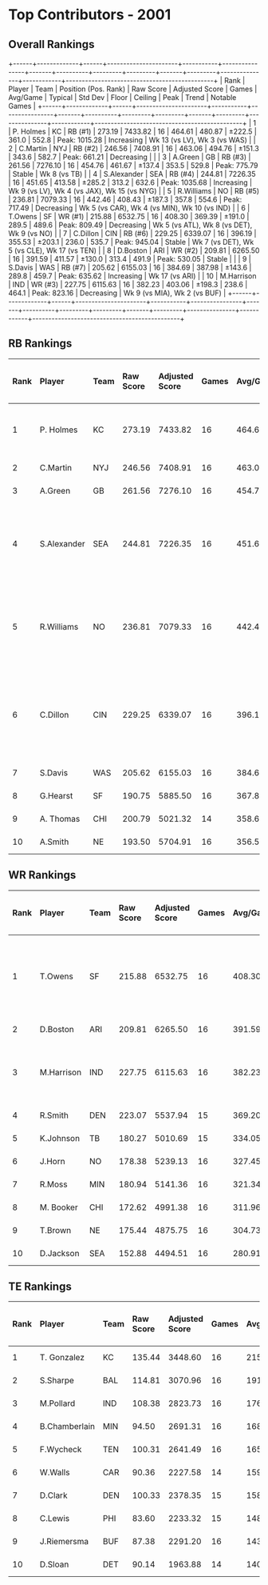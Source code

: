 # Top Contributors - 2001

## Overall Rankings

+------+-------------+------+----------------------+-----------+----------------+-------+----------+---------+---------+-------+---------+---------------+------------+----------------------------------------------+
| Rank | Player      | Team | Position (Pos. Rank) | Raw Score | Adjusted Score | Games | Avg/Game | Typical | Std Dev | Floor | Ceiling | Peak          | Trend      | Notable Games                                |
+------+-------------+------+----------------------+-----------+----------------+-------+----------+---------+---------+-------+---------+---------------+------------+----------------------------------------------+
| 1    | P. Holmes   | KC   | RB (#1)              | 273.19    | 7433.82        | 16    | 464.61   | 480.87  | ±222.5  | 361.0 | 552.8   | Peak: 1015.28 | Increasing | Wk 13 (vs LV), Wk 3 (vs WAS)                 |
| 2    | C.Martin    | NYJ  | RB (#2)              | 246.56    | 7408.91        | 16    | 463.06   | 494.76  | ±151.3  | 343.6 | 582.7   | Peak: 661.21  | Decreasing |                                              |
| 3    | A.Green     | GB   | RB (#3)              | 261.56    | 7276.10        | 16    | 454.76   | 461.67  | ±137.4  | 353.5 | 529.8   | Peak: 775.79  | Stable     | Wk 8 (vs TB)                                 |
| 4    | S.Alexander | SEA  | RB (#4)              | 244.81    | 7226.35        | 16    | 451.65   | 413.58  | ±285.2  | 313.2 | 632.6   | Peak: 1035.68 | Increasing | Wk 9 (vs LV), Wk 4 (vs JAX), Wk 15 (vs NYG)  |
| 5    | R.Williams  | NO   | RB (#5)              | 236.81    | 7079.33        | 16    | 442.46   | 408.43  | ±187.3  | 357.8 | 554.6   | Peak: 717.49  | Decreasing | Wk 5 (vs CAR), Wk 4 (vs MIN), Wk 10 (vs IND) |
| 6    | T.Owens     | SF   | WR (#1)              | 215.88    | 6532.75        | 16    | 408.30   | 369.39  | ±191.0  | 289.5 | 489.6   | Peak: 809.49  | Decreasing | Wk 5 (vs ATL), Wk 8 (vs DET), Wk 9 (vs NO)   |
| 7    | C.Dillon    | CIN  | RB (#6)              | 229.25    | 6339.07        | 16    | 396.19   | 355.53  | ±203.1  | 236.0 | 535.7   | Peak: 945.04  | Stable     | Wk 7 (vs DET), Wk 5 (vs CLE), Wk 17 (vs TEN) |
| 8    | D.Boston    | ARI  | WR (#2)              | 209.81    | 6265.50        | 16    | 391.59   | 411.57  | ±130.0  | 313.4 | 491.9   | Peak: 530.05  | Stable     |                                              |
| 9    | S.Davis     | WAS  | RB (#7)              | 205.62    | 6155.03        | 16    | 384.69   | 387.98  | ±143.6  | 289.8 | 459.7   | Peak: 635.62  | Increasing | Wk 17 (vs ARI)                               |
| 10   | M.Harrison  | IND  | WR (#3)              | 227.75    | 6115.63        | 16    | 382.23   | 403.06  | ±198.3  | 238.6 | 464.1   | Peak: 823.16  | Decreasing | Wk 9 (vs MIA), Wk 2 (vs BUF)                 |
+------+-------------+------+----------------------+-----------+----------------+-------+----------+---------+---------+-------+---------+---------------+------------+----------------------------------------------+

## RB Rankings

| Rank | Player      | Team | Raw Score | Adjusted Score | Games | Avg/Game | Typical | Std Dev | Floor | Ceiling | Peak          | Trend      | Notable Games (>150% Typical)                |
| :----| :-----------| :----| :---------| :--------------| :-----| :--------| :-------| :-------| :-----| :-------| :-------------| :----------| :--------------------------------------------|
| 1    | P. Holmes   | KC   | 273.19    | 7433.82        | 16    | 464.61   | 480.87  | ±222.5  | 361.0 | 552.8   | Peak: 1015.28 | Increasing | Wk 13 (vs LV), Wk 3 (vs WAS)                 |
| 2    | C.Martin    | NYJ  | 246.56    | 7408.91        | 16    | 463.06   | 494.76  | ±151.3  | 343.6 | 582.7   | Peak: 661.21  | Decreasing |                                              |
| 3    | A.Green     | GB   | 261.56    | 7276.10        | 16    | 454.76   | 461.67  | ±137.4  | 353.5 | 529.8   | Peak: 775.79  | Stable     | Wk 8 (vs TB)                                 |
| 4    | S.Alexander | SEA  | 244.81    | 7226.35        | 16    | 451.65   | 413.58  | ±285.2  | 313.2 | 632.6   | Peak: 1035.68 | Increasing | Wk 9 (vs LV), Wk 4 (vs JAX), Wk 15 (vs NYG)  |
| 5    | R.Williams  | NO   | 236.81    | 7079.33        | 16    | 442.46   | 408.43  | ±187.3  | 357.8 | 554.6   | Peak: 717.49  | Decreasing | Wk 5 (vs CAR), Wk 4 (vs MIN), Wk 10 (vs IND) |
| 6    | C.Dillon    | CIN  | 229.25    | 6339.07        | 16    | 396.19   | 355.53  | ±203.1  | 236.0 | 535.7   | Peak: 945.04  | Stable     | Wk 7 (vs DET), Wk 5 (vs CLE), Wk 17 (vs TEN) |
| 7    | S.Davis     | WAS  | 205.62    | 6155.03        | 16    | 384.69   | 387.98  | ±143.6  | 289.8 | 459.7   | Peak: 635.62  | Increasing | Wk 17 (vs ARI)                               |
| 8    | G.Hearst    | SF   | 190.75    | 5885.50        | 16    | 367.84   | 384.17  | ±130.7  | 296.7 | 475.7   | Peak: 496.83  | Stable     |                                              |
| 9    | A. Thomas   | CHI  | 200.79    | 5021.32        | 14    | 358.67   | 357.39  | ±209.8  | 221.9 | 536.7   | Peak: 739.06  | Increasing |                                              |
| 10   | A.Smith     | NE   | 193.50    | 5704.91        | 16    | 356.56   | 343.66  | ±160.3  | 243.6 | 490.0   | Peak: 609.15  | Increasing |                                              |

## WR Rankings

| Rank | Player     | Team | Raw Score | Adjusted Score | Games | Avg/Game | Typical | Std Dev | Floor | Ceiling | Peak         | Trend      | Notable Games (>150% Typical)              |
| :----| :----------| :----| :---------| :--------------| :-----| :--------| :-------| :-------| :-----| :-------| :------------| :----------| :------------------------------------------|
| 1    | T.Owens    | SF   | 215.88    | 6532.75        | 16    | 408.30   | 369.39  | ±191.0  | 289.5 | 489.6   | Peak: 809.49 | Decreasing | Wk 5 (vs ATL), Wk 8 (vs DET), Wk 9 (vs NO) |
| 2    | D.Boston   | ARI  | 209.81    | 6265.50        | 16    | 391.59   | 411.57  | ±130.0  | 313.4 | 491.9   | Peak: 530.05 | Stable     |                                            |
| 3    | M.Harrison | IND  | 227.75    | 6115.63        | 16    | 382.23   | 403.06  | ±198.3  | 238.6 | 464.1   | Peak: 823.16 | Decreasing | Wk 9 (vs MIA), Wk 2 (vs BUF)               |
| 4    | R.Smith    | DEN  | 223.07    | 5537.94        | 15    | 369.20   | 321.85  | ±136.5  | 263.1 | 475.6   | Peak: 686.61 | Decreasing |                                            |
| 5    | K.Johnson  | TB   | 180.27    | 5010.69        | 15    | 334.05   | 324.86  | ±123.5  | 276.4 | 434.6   | Peak: 529.11 | Stable     |                                            |
| 6    | J.Horn     | NO   | 178.38    | 5239.13        | 16    | 327.45   | 273.22  | ±179.8  | 239.0 | 457.6   | Peak: 676.34 | Stable     |                                            |
| 7    | R.Moss     | MIN  | 180.94    | 5141.36        | 16    | 321.34   | 280.48  | ±223.1  | 147.6 | 356.4   | Peak: 825.53 | Stable     |                                            |
| 8    | M. Booker  | CHI  | 172.62    | 4991.38        | 16    | 311.96   | 314.60  | ±155.1  | 237.0 | 349.8   | Peak: 716.46 | Stable     |                                            |
| 9    | T.Brown    | NE   | 175.44    | 4875.75        | 16    | 304.73   | 309.88  | ±116.4  | 227.5 | 375.2   | Peak: 529.80 | Decreasing |                                            |
| 10   | D.Jackson  | SEA  | 152.88    | 4494.51        | 16    | 280.91   | 243.53  | ±141.2  | 166.6 | 372.5   | Peak: 497.04 | Increasing |                                            |

## TE Rankings

| Rank | Player        | Team | Raw Score | Adjusted Score | Games | Avg/Game | Typical | Std Dev | Floor | Ceiling | Peak         | Trend      | Notable Games (>150% Typical) |
| :----| :-------------| :----| :---------| :--------------| :-----| :--------| :-------| :-------| :-----| :-------| :------------| :----------| :-----------------------------|
| 1    | T. Gonzalez   | KC   | 135.44    | 3448.60        | 16    | 215.54   | 211.20  | ±91.3   | 150.5 | 275.5   | Peak: 393.75 | Decreasing |                               |
| 2    | S.Sharpe      | BAL  | 114.81    | 3070.96        | 16    | 191.93   | 175.89  | ±67.3   | 145.3 | 247.2   | Peak: 343.51 | Decreasing |                               |
| 3    | M.Pollard     | IND  | 108.38    | 2823.73        | 16    | 176.48   | 174.38  | ±105.2  | 84.7  | 216.6   | Peak: 389.70 | Stable     |                               |
| 4    | B.Chamberlain | MIN  | 94.50     | 2691.31        | 16    | 168.21   | 189.41  | ±90.6   | 97.0  | 224.4   | Peak: 281.45 | Increasing |                               |
| 5    | F.Wycheck     | TEN  | 100.31    | 2641.49        | 16    | 165.09   | 107.70  | ±112.6  | 85.7  | 193.2   | Peak: 464.77 | Decreasing |                               |
| 6    | W.Walls       | CAR  | 90.36     | 2227.58        | 14    | 159.11   | 171.55  | ±110.9  | 54.7  | 213.7   | Peak: 416.52 | Decreasing |                               |
| 7    | D.Clark       | DEN  | 100.33    | 2378.35        | 15    | 158.56   | 162.66  | ±98.5   | 105.1 | 244.9   | Peak: 350.51 | Decreasing |                               |
| 8    | C.Lewis       | PHI  | 83.60     | 2233.32        | 15    | 148.89   | 88.08   | ±126.6  | 68.3  | 194.6   | Peak: 484.15 | Decreasing |                               |
| 9    | J.Riemersma   | BUF  | 87.38     | 2291.20        | 16    | 143.20   | 143.82  | ±73.6   | 86.1  | 186.2   | Peak: 307.20 | Stable     |                               |
| 10   | D.Sloan       | DET  | 90.14     | 1963.88        | 14    | 140.28   | 158.89  | ±100.4  | 33.6  | 209.2   | Peak: 333.86 | Increasing |                               |

